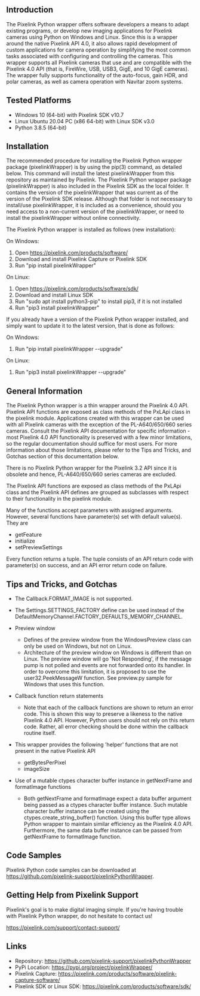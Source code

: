 Introduction
------------

The Pixelink Python wrapper offers software developers a means to adapt existing programs, or develop new imaging applications 
for Pixelink cameras using Python on Windows and Linux. Since this is a wrapper around the native Pixelink API 4.0, it also allows 
rapid development of custom applications for camera operation by simplifying the most common tasks associated with configuring 
and controlling the cameras. This wrapper supports all Pixelink cameras that use and are compatible with the Pixelink 4.0 API 
(that is, FireWire, USB, USB3, GigE, and 10 GigE cameras). The wrapper fully supports functionality of the auto-focus, gain HDR, 
and polar cameras, as well as camera operation with Navitar zoom systems.


Tested Platforms
----------------

* Windows 10 (64-bit) with Pixelink SDK v10.7
* Linux Ubuntu 20.04 PC (x86 64-bit) with Linux SDK v3.0
* Python 3.8.5 (64-bit)


Installation
------------

The recommended procedure for installing the Pixelink Python wrapper package (pixelinkWrapper) is by using the pip(3) command,
as detailed below. This command will install the latest pixelinkWrapper from this repository as maintained by Pixelink. 
The Pixelink Python wrapper package (pixelinkWrapper) is also included in the Pixelink SDK as the local folder. It contains 
the version of the pixelinkWrapper that was current as of the version of the Pixelink SDK release. Although that folder is not 
necessary to install/use pixelinkWrapper, it is included as a convenience, should you need access to a non-current version of 
the pixelinkWrapper, or need to install the pixelinkWrapper without online connectivity.

The Pixelink Python wrapper is installed as follows (new installation):

On Windows:
1. Open https://pixelink.com/products/software/
2. Download and install Pixelink Capture or Pixelink SDK
3. Run "pip install pixelinkWrapper"

On Linux:
1. Open https://pixelink.com/products/software/sdk/
2. Download and install Linux SDK
3. Run "sudo apt install python3-pip" to install pip3, if it is not installed
4. Run "pip3 install pixelinkWrapper"

If you already have a version of the Pixelink Python wrapper installed, and simply want to update it to the latest version,
that is done as follows:

On Windows:
1. Run "pip install pixelinkWrapper --upgrade" 

On Linux:
1. Run "pip3 install pixelinkWrapper --upgrade"


General Information
-------------------

The Pixelink Python wrapper is a thin wrapper around the Pixelink 4.0 API. Pixelink API functions are exposed as class methods 
of the PxLApi class in the pixelink module. Applications created with this wrapper can be used with all Pixelink cameras with 
the exception of the PL-A640/650/660 series cameras. Consult the Pixelink API documentation for specific information - most 
Pixelink 4.0 API functionality is preserved with a few minor limitations, so the regular documentation should suffice for most 
users. For more information about those limitations, please refer to the Tips and Tricks, and Gotchas section of this documentation 
below.

There is no Pixelink Python wrapper for the Pixelink 3.2 API since it is obsolete and hence, PL-A640/650/660 series cameras are 
excluded.

The Pixelink API functions are exposed as class methods of the PxLApi class and the Pixelink API defines are grouped as subclasses 
with respect to their functionality in the pixelink module. 

Many of the functions accept parameters with assigned arguments. However, several functions have parameter(s) set with default 
value(s). They are
* getFeature
* initialize
* setPreviewSettings

Every function returns a tuple. The tuple consists of an API return code with parameter(s) on success, and an API error return 
code on failure.


Tips and Tricks, and Gotchas
----------------------------

* The Callback.FORMAT_IMAGE is not supported.

* The Settings.SETTINGS_FACTORY define can be used instead of the DefaultMemoryChannel.FACTORY_DEFAULTS_MEMORY_CHANNEL.

* Preview window
    - Defines of the preview window from the WindowsPreview class can only be used on Windows, but not on Linux.
    - Architecture of the preview window on Windows is different than on Linux. The preview window will go 'Not Responding', 
      if the message pump is not polled and events are not forwarded onto its handler. In order to overcome this limitation,
      it is proposed to use the user32.PeekMessageW function. See preview.py sample for Windows that uses this function.

* Callback function return statements
    - Note that each of the callback functions are shown to return an error code. This is shown this way to preserve a
      likeness to the native Pixelink 4.0 API. However, Python users should not rely on this return code. Rather, all
      error checking should be done within the callback routine itself.

* This wrapper provides the following 'helper' functions that are not present in the native Pixelink API
    - getBytesPerPixel
    - imageSize

* Use of a mutable ctypes character buffer instance in getNextFrame and formatImage functions
    - Both getNextFrame and formatImage expect a data buffer argument being passed as a ctypes character buffer instance. 
      Such mutable character buffer instance can be created using the ctypes.create_string_buffer() function. Using this
      buffer type allows Python wrapper to maintain similar efficiency as the Pixelink 4.0 API. Furthermore, the same
      data buffer instance can be passed from getNextFrame to formatImage function.


Code Samples
------------

Pixelink Python code samples can be downloaded at https://github.com/pixelink-support/pixelinkPythonWrapper.


Getting Help from Pixelink Support
----------------------------------

Pixelink's goal is to make digital imaging simple. If you're having trouble with Pixelink Python wrapper, do not hesitate to 
contact us!

https://pixelink.com/support/contact-support/


Links
-----

* Repository: https://github.com/pixelink-support/pixelinkPythonWrapper
* PyPi Location: https://pypi.org/project/pixelinkWrapper/
* Pixelink Capture: https://pixelink.com/products/software/pixelink-capture-software/
* Pixelink SDK or Linux SDK: https://pixelink.com/products/software/sdk/